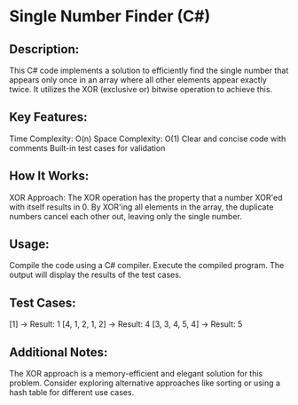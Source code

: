 # Single Number Finder (C#)

## Description:

This C# code implements a solution to efficiently find the single number that appears only once in an array where all other elements appear exactly twice. It utilizes the XOR (exclusive or) bitwise operation to achieve this.

## Key Features:

Time Complexity: O(n)
Space Complexity: O(1)
Clear and concise code with comments
Built-in test cases for validation

## How It Works:

XOR Approach:
The XOR operation has the property that a number XOR'ed with itself results in 0.
By XOR'ing all elements in the array, the duplicate numbers cancel each other out, leaving only the single number.

## Usage:

Compile the code using a C# compiler.
Execute the compiled program.
The output will display the results of the test cases.


## Test Cases:

[1] → Result: 1
[4, 1, 2, 1, 2] → Result: 4
[3, 3, 4, 5, 4] → Result: 5

## Additional Notes:

The XOR approach is a memory-efficient and elegant solution for this problem.
Consider exploring alternative approaches like sorting or using a hash table for different use cases.